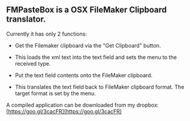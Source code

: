 ## FMPasteBox is a OSX FileMaker Clipboard translator. ##


Currently it has only 2 functions:

+ Get the Filemaker clipboard via the "Get Clipboard" button.

 + This loads the xml text into the text field and sets the menu to the received type.
 
+ Put the text field contents onto the FileMaker clipboard.

 + This translates the text field back to FileMaker clipboard format. The target format is set by the menu.


A compiled application can be downloaded from my dropbox: [https://goo.gl/3cacFR](https://goo.gl/3cacFR)

